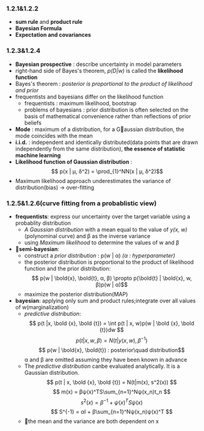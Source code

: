 ### 1.2.1&1.2.2
- **sum rule** and **product rule**
- **Bayesian Formula**
- **Expectation and covariances**

### 1.2.3&1.2.4
- **Bayesian prospective** : describe uncertainty in model parameters
- right-hand side of Bayes's theorem, *p(D|w)* is called the **likelihood function**
- Bayes's theorem : *posterior is proportional to the product of likelihood and prior*
- frequentists and bayesians differ on the likelihood function
    - frequentists : maximum likelihood, bootstrap
    - problems of bayesians : prior distribution is often selected on the basis of mathematical convenience rather than reflections of prior beliefs
- **Mode** : maximum of a distribution, for a Gaussian distribution, the mode coincides with the mean
- **i.i.d.** : independent and identically distributed(data points that are drawn independently from the same distribution), **the essence of statistic machine learning**
- **Likelihood function of Gaussian distribution** : 
$$ p(x | μ, δ^2) = \prod_{1}^NN(x | μ, δ^2)$$
- Maximum likelihood approach underestimates the variance of distribution(bias) -> over-fitting

### 1.2.5&1.2.6(curve fitting from a probablistic view)
- **frequentists**: express our uncertainty over the target variable using a probablity distribution
    - *A Gaussian distribution* with a mean equal to the value of *y(x, w)*(polynominal curve) and β as the inverse variance
    - using *Maximum likelihood* to determine the values of w and β
- **semi-bayesian**:
    - construct a *prior distribution* : p(w | α) *(α : hyperparameter)*
    - the posterior distribution is proportional to the product of likelihood function and the prior distribution:
    $$ p(w | \bold{x}, \bold{t}, α, β) \propto p(\bold{t} | \bold{x}, w, β)p(w | α)$$
    - maximize the posterior distribution(MAP)
- **bayesian**: applying only sum and product rules;integrate over all values of w(marginalization)
    - *predictive distribution*:
    $$ p(t |x, \bold {x}, \bold {t}) = \int p(t | x, w)p(w | \bold {x}, \bold {t})dw $$
    $$ p(t | x, w, β) = N(t | y(x, w), β^{-1}) $$
    $$ p(w | \bold{x}, \bold{t}) : posterior\quad distribution$$
    α and β are omitted assuming they have been known in advance
    - The *predictive distribution* canbe evaluated analytically. It is a Gaussian distribution.
    $$ p(t | x, \bold {x}, \bold {t}) = N(t|m(x), s^2(x)) $$
    $$ m(x) = βψ(x)^TS\sum_{n=1}^Nψ(x_n)t_n $$
    $$ s^2(x) = β^{-1} + ψ(x)^TSψ(x) $$
    $$ S^{-1} = αI + β\sum_{n=1}^Nψ(x_n)ψ(x)^T $$
    - the mean and the variance are both dependent on x